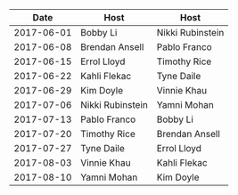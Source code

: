 |Date|Host|Host|
|----|----|----|
|2017-06-01|Bobby Li|Nikki Rubinstein|
|2017-06-08|Brendan Ansell|Pablo Franco|
|2017-06-15|Errol Lloyd|Timothy Rice|
|2017-06-22|Kahli Flekac|Tyne Daile|
|2017-06-29|Kim Doyle|Vinnie Khau|
|2017-07-06|Nikki Rubinstein|Yamni Mohan|
|2017-07-13|Pablo Franco|Bobby Li|
|2017-07-20|Timothy Rice|Brendan Ansell|
|2017-07-27|Tyne Daile|Errol Lloyd|
|2017-08-03|Vinnie Khau|Kahli Flekac|
|2017-08-10|Yamni Mohan|Kim Doyle|
